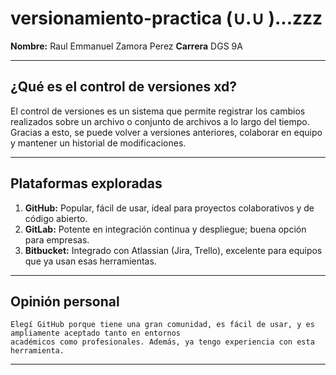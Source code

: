 # versionamiento-practica  (∪.∪ )...zzz

**Nombre:** Raul Emmanuel Zamora Perez 
**Carrera** DGS 9A

---

## ¿Qué es el control de versiones xd?

El control de versiones es un sistema que permite registrar los cambios realizados sobre un archivo o conjunto de archivos a lo largo del tiempo. 
Gracias a esto, se puede volver a versiones anteriores, colaborar en equipo y mantener un historial de modificaciones.

---

## Plataformas exploradas

1. **GitHub:** Popular, fácil de usar, ideal para proyectos colaborativos y de código abierto.
2. **GitLab:** Potente en integración continua y despliegue; buena opción para empresas.
3. **Bitbucket:** Integrado con Atlassian (Jira, Trello), excelente para equipos que ya usan esas herramientas.

---

## Opinión personal

````
Elegí GitHub porque tiene una gran comunidad, es fácil de usar, y es ampliamente aceptado tanto en entornos 
académicos como profesionales. Además, ya tengo experiencia con esta herramienta.
````
---

